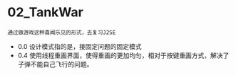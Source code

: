 # 02_TankWar
```
通过做游戏这种喜闻乐见的形式，去复习J2SE
```
* 0.0 设计模式指的是，接固定问题的固定模式
* 0.4 使用线程重画界面，使得重画的更加均匀，相对于按键重画方式，解决了子弹不能自己飞行的问题。
